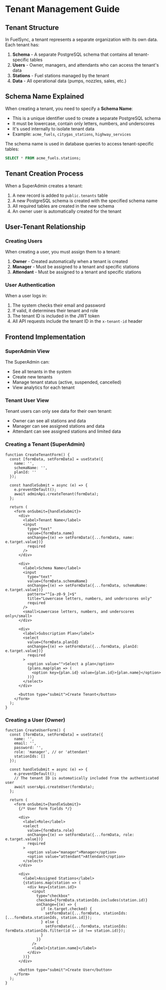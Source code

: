 # Tenant Management Guide

## Tenant Structure

In FuelSync, a tenant represents a separate organization with its own data. Each tenant has:

1. **Schema** - A separate PostgreSQL schema that contains all tenant-specific tables
2. **Users** - Owner, managers, and attendants who can access the tenant's data
3. **Stations** - Fuel stations managed by the tenant
4. **Data** - All operational data (pumps, nozzles, sales, etc.)

## Schema Name Explained

When creating a tenant, you need to specify a **Schema Name**:

- This is a unique identifier used to create a separate PostgreSQL schema
- It must be lowercase, contain only letters, numbers, and underscores
- It's used internally to isolate tenant data
- Example: `acme_fuels`, `citygas_stations`, `highway_services`

The schema name is used in database queries to access tenant-specific tables:
```sql
SELECT * FROM acme_fuels.stations;
```

## Tenant Creation Process

When a SuperAdmin creates a tenant:

1. A new record is added to `public.tenants` table
2. A new PostgreSQL schema is created with the specified schema name
3. All required tables are created in the new schema
4. An owner user is automatically created for the tenant

## User-Tenant Relationship

### Creating Users

When creating a user, you must assign them to a tenant:

1. **Owner** - Created automatically when a tenant is created
2. **Manager** - Must be assigned to a tenant and specific stations
3. **Attendant** - Must be assigned to a tenant and specific stations

### User Authentication

When a user logs in:
1. The system checks their email and password
2. If valid, it determines their tenant and role
3. The tenant ID is included in the JWT token
4. All API requests include the tenant ID in the `x-tenant-id` header

## Frontend Implementation

### SuperAdmin View

The SuperAdmin can:
- See all tenants in the system
- Create new tenants
- Manage tenant status (active, suspended, cancelled)
- View analytics for each tenant

### Tenant User View

Tenant users can only see data for their own tenant:
- Owner can see all stations and data
- Manager can see assigned stations and data
- Attendant can see assigned stations and limited data

### Creating a Tenant (SuperAdmin)

```tsx
function CreateTenantForm() {
  const [formData, setFormData] = useState({
    name: '',
    schemaName: '',
    planId: ''
  });
  
  const handleSubmit = async (e) => {
    e.preventDefault();
    await adminApi.createTenant(formData);
  };
  
  return (
    <form onSubmit={handleSubmit}>
      <div>
        <label>Tenant Name</label>
        <input 
          type="text" 
          value={formData.name}
          onChange={(e) => setFormData({...formData, name: e.target.value})}
          required
        />
      </div>
      
      <div>
        <label>Schema Name</label>
        <input 
          type="text" 
          value={formData.schemaName}
          onChange={(e) => setFormData({...formData, schemaName: e.target.value})}
          pattern="^[a-z0-9_]+$"
          title="Lowercase letters, numbers, and underscores only"
          required
        />
        <small>Lowercase letters, numbers, and underscores only</small>
      </div>
      
      <div>
        <label>Subscription Plan</label>
        <select 
          value={formData.planId}
          onChange={(e) => setFormData({...formData, planId: e.target.value})}
          required
        >
          <option value="">Select a plan</option>
          {plans.map(plan => (
            <option key={plan.id} value={plan.id}>{plan.name}</option>
          ))}
        </select>
      </div>
      
      <button type="submit">Create Tenant</button>
    </form>
  );
}
```

### Creating a User (Owner)

```tsx
function CreateUserForm() {
  const [formData, setFormData] = useState({
    name: '',
    email: '',
    password: '',
    role: 'manager', // or 'attendant'
    stationIds: []
  });
  
  const handleSubmit = async (e) => {
    e.preventDefault();
    // The tenant ID is automatically included from the authenticated user
    await usersApi.createUser(formData);
  };
  
  return (
    <form onSubmit={handleSubmit}>
      {/* User form fields */}
      
      <div>
        <label>Role</label>
        <select 
          value={formData.role}
          onChange={(e) => setFormData({...formData, role: e.target.value})}
          required
        >
          <option value="manager">Manager</option>
          <option value="attendant">Attendant</option>
        </select>
      </div>
      
      <div>
        <label>Assigned Stations</label>
        {stations.map(station => (
          <div key={station.id}>
            <input
              type="checkbox"
              checked={formData.stationIds.includes(station.id)}
              onChange={(e) => {
                if (e.target.checked) {
                  setFormData({...formData, stationIds: [...formData.stationIds, station.id]});
                } else {
                  setFormData({...formData, stationIds: formData.stationIds.filter(id => id !== station.id)});
                }
              }}
            />
            <label>{station.name}</label>
          </div>
        ))}
      </div>
      
      <button type="submit">Create User</button>
    </form>
  );
}
```